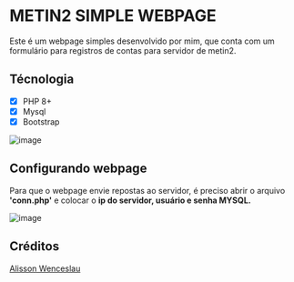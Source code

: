 # METIN2  SIMPLE WEBPAGE
Este é um webpage simples desenvolvido por mim, que conta com um formulário para registros de contas para servidor de metin2.
## Técnologia
- [x] PHP 8+
- [x] Mysql
- [x] Bootstrap

![image](https://github.com/AlissonWenceslau/simple-site-registry-metin2/assets/74499967/8df140e5-cb10-46eb-ab85-4f41b498e1af)

## Configurando webpage
Para que o webpage envie repostas ao servidor, é preciso abrir o arquivo **'conn.php'** e colocar o **ip do servidor, usuário e senha MYSQL.**

![image](https://github.com/AlissonWenceslau/simple-site-registry-metin2/assets/74499967/eebb736d-55bb-470e-bbac-549ab3afcb8d)



## Créditos
[Alisson Wenceslau](https://www.youtube.com/@alissonwenceslau)
